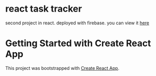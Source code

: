 # react task tracker
second project in react. deployed with firebase. you can view it [here](https://react-task-tracker-a79d9.web.app/)

# Getting Started with Create React App

This project was bootstrapped with [Create React App](https://github.com/facebook/create-react-app).